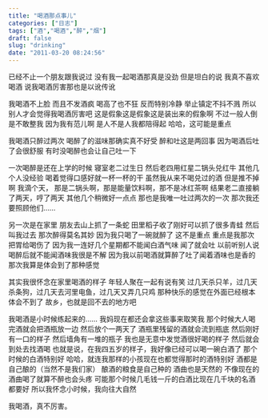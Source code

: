 ```yaml
---
title: "喝酒那点事儿"
categories: ["日志"]
tags: ["酒","喝酒","醉","烟"]
draft: false
slug: "drinking"
date: "2011-03-20 08:24:56"
---
```


已经不止一个朋友跟我说过
没有我一起喝酒那真是没劲
但是坦白的说
我真不喜欢喝酒
说我喝酒厉害那也是以讹传讹

我喝酒不上脸
而且不发酒疯
喝高了也不狂
反而特别冷静
举止镇定不抖不溅
所以别人才会觉得我喝酒厉害吧
这是假象这是假象这是装出来的假象啊
不过一般人倒是不敢整我
因为我有范儿啊
是人不是人我都陪得起
哈哈，这可能是重点

我喝酒只醉过两次
喝醉了的滋味那确实真不好受
醉和吐这是两回事
因为喝酒后吐了会很舒服
有时没喝醉也会让自己吐一下

一次喝醉是还在上学的时候
寝室老二过生日
然后老四用红星二锅头兑红牛
其他几个人没经验
喝着觉得口感好就一杯一杯的干
虽然我从来不喝兑过的酒
但是推不掉啊
我滴个天，
那是二锅头啊，那是能量饮料啊，那不是冰红茶啊
结果老二直接躺了两天，哼了两天
其他几个稍微好一点点
那也是我唯一吐过两次的一次
那次我还要照顾他们……

另一次是在家里
朋友去山上抓了一条蛇
田里稻子收了刚好可以抓了很多青蛙
然后叫我过去
那次醉得莫名其妙
因为我只喝了一碗就醉了
这不是重点
重点是我那次把胃给喝伤了
因为我一连好几个星期都不能闻白酒气味
闻了就会吐
以前听别人说喝醉后就不能闻酒味我很是不解
因为我以前喝酒就算醉了吐了闻着酒味也是香的
那次我算是体会到了那种感觉

其实我很怀念在家里喝酒的样子
年轻人聚在一起有说有笑
过几天杀只羊，过几天杀条狗，过几天去河里电鱼，过几天又弄几只鸡
那种快乐的感觉在外面已经根本体会不到了
故乡，也就是回不去的地方吧

我喝酒是小时候练起来的……
我妈现在都还会拿这些事来取笑我
那个时候大人喝完酒就会把酒瓶放一边
然后放个一两天了
酒瓶里残留的酒就会流到瓶底
然后刚好有一口的样子
然后墙角有一堆的瓶子
我也是无意中发觉酒很好喝的样子
然后就会到处去找酒喝
也就是说，在我四五岁的样子，我好像已经可以喝一碗白酒了
那个时候的白酒特别好
哈哈，就连我那样的小孩现在也都觉得那时的酒特别好
酒都是自己酿的（当然不是我们家）
酿酒的粮食是自己种的
酒曲也是天然的
不像现在的酒曲喝了就算不醉也会头疼
可能那个时候几毛钱一斤的白酒比现在几千块的名酒都要好
所以我怀念小时候，我向往大自然

我喝酒，真不厉害。

